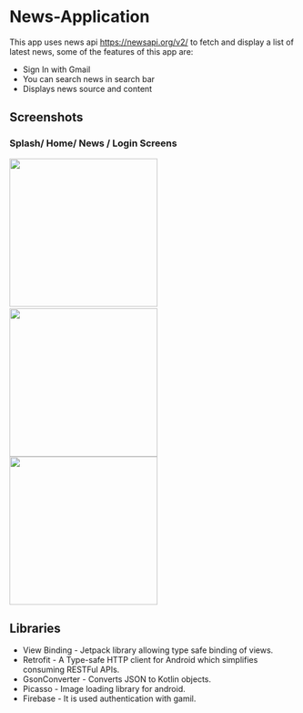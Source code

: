 # News-Application

This app uses news api https://newsapi.org/v2/ to fetch and display a list of latest news, some of the features of this app are:
* Sign In with Gmail
* You can search news in search bar
* Displays news source and content


## Screenshots
### Splash/ Home/ News / Login Screens
<img src="/images/splash screen.jpeg" width="260">&emsp;
<img src="/images/home.jpeg" width="260">
<img src="/images/video player.jpeg" height="260">


## Libraries
* View Binding - Jetpack library allowing type safe binding of views.
* Retrofit - A Type-safe HTTP client for Android which simplifies consuming RESTFul APIs.
* GsonConverter - Converts JSON to Kotlin objects.
* Picasso - Image loading library for android.
* Firebase - It is used authentication with gamil.
